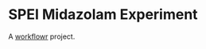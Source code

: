 # SPEI Midazolam Experiment

A [workflowr][] project.

[workflowr]: https://github.com/workflowr/workflowr
